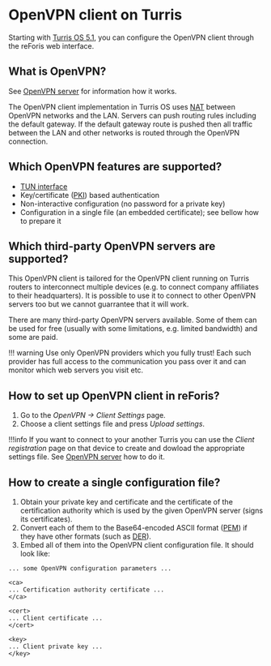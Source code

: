 # OpenVPN client on Turris

Starting with [Turris OS 5.1](../../tos_versions.md),
you can configure the OpenVPN client through the reForis web interface.

## What is OpenVPN?

See [OpenVPN server](../openvpn-server/openvpn.md) for information
how it works.

The OpenVPN client implementation in Turris OS uses
[NAT](https://en.wikipedia.org/wiki/Network_address_translation)
between OpenVPN networks and the LAN. Servers can push routing rules
including the default gateway. If the default gateway route is pushed
then all traffic between the LAN and other networks is routed through
the OpenVPN connection.

## Which OpenVPN features are supported?

* [TUN interface](https://en.wikipedia.org/wiki/TUN/TAP)
* Key/certificate
  ([PKI](https://en.wikipedia.org/wiki/Public_key_infrastructure))
  based authentication
* Non-interactive configuration (no password for a private key)
* Configuration in a single file (an embedded certificate); see bellow how to
  prepare it

## Which third-party OpenVPN servers are supported?

This OpenVPN client is tailored for the OpenVPN client running on Turris
routers to interconnect multiple devices (e.g. to connect company affiliates
to their headquarters). It is possible to use it to connect to other
OpenVPN servers too but we cannot guarrantee that it will work.

There are many third-party OpenVPN servers available. Some of them can be used
for free (usually with some limitations, e.g. limited bandwidth) and some are
paid.

!!! warning
    Use only OpenVPN providers which you fully trust! Each such provider
    has full access to the communication you pass over it and can
    monitor which web servers you visit etc.

## How to set up OpenVPN client in reForis?

1. Go to the _OpenVPN -> Client Settings_ page.
2. Choose a client settings file and press _Upload settings_.

!!!info
    If you want to connect to your another Turris you can use the _Client
    registration_ page on that device to create and dowload the appropriate
    settings file. See [OpenVPN server](../openvpn-server/openvpn.md) how to do it.

## How to create a single configuration file?

1. Obtain your private key and certificate and the certificate of the
   certification authority which is used by the given OpenVPN server
   (signs its certificates).
2. Convert each of them to the Base64-encoded ASCII format
   ([PEM](https://en.wikipedia.org/wiki/Privacy-Enhanced_Mail)) if they have
   other formats (such as
   [DER](https://en.wikipedia.org/wiki/X.690#DER_encoding)).
3. Embed all of them into the OpenVPN client configuration file. It should
   look like:

```
... some OpenVPN configuration parameters ...

<ca>
... Certification authority certificate ...
</ca>

<cert>
... Client certificate ...
</cert>

<key>
... Client private key ...
</key>
```
